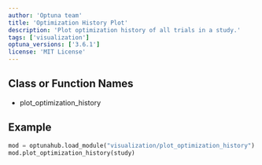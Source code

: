 ```yaml
---
author: 'Optuna team'
title: 'Optimization History Plot'
description: 'Plot optimization history of all trials in a study.'
tags: ['visualization']
optuna_versions: ['3.6.1']
license: 'MIT License'
---
```


## Class or Function Names
- plot_optimization_history

## Example
```python
mod = optunahub.load_module("visualization/plot_optimization_history")
mod.plot_optimization_history(study)
```
